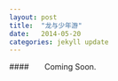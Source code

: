 ```yaml
---
layout: post
title:  "龙与少年游"
date:   2014-05-20
categories: jekyll update
---
```

####&emsp;&emsp;Coming Soon.